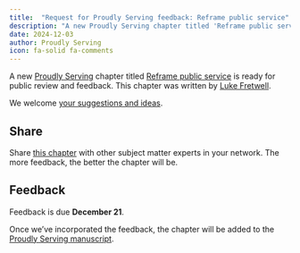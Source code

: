 ```yaml
---
title:  "Request for Proudly Serving feedback: Reframe public service"
description: "A new Proudly Serving chapter titled 'Reframe public service' by Luke Fretwell is ready for public review and feedback."
date: 2024-12-03
author: Proudly Serving
icon: fa-solid fa-comments
---
```


A new [Proudly Serving](/) chapter titled [Reframe public service](/contents/reframe-public-service) is ready for public review and feedback. This chapter was written by [Luke Fretwell](/contributors/luke-fretwell).

We welcome [your suggestions and ideas](/contents/reframe-public-service).

## Share

Share [this chapter](/contents/reframe-public-service) with other subject matter experts in your network. The more feedback, the better the chapter will be.

## Feedback

Feedback is due **December 21**.

Once we’ve incorporated the feedback, the chapter will be added to the [Proudly Serving manuscript](/book/).
